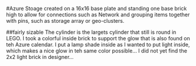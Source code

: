 #Azure Stoage
created on a 16x16 base plate and standing one base brick high to allow for connections such as Network and grouping items together with pins, such as storage array or geo-clusters.

##fairly sizable
The cylinder is the largets cylinder that still is round in LEGO. I took a colorful inside brick to support the glow that is also found on teh Azure calendar.
I put a lamp shade inside as I wanted to put light inside, which makes a nice glow in teh same color possible... I did not yet find the 2x2 light brick in designer...
